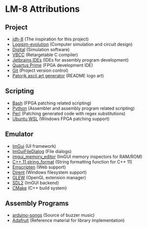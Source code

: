 # LM-8 Attributions
## Project
- [jdh-8](https://github.com/jdah/jdh-8) (The inspiration for this project)
- [Logisim-evolution](https://github.com/logisim-evolution/logisim-evolution) 
  (Computer simulation and circuit design)
- [Digital](https://github.com/hneemann/Digital) (Simulation software)
- [VBCC](http://www.compilers.de/vbcc.html) (Retargetable C compiler)
- [Jetbrains IDEs](https://www.jetbrains.com/) (IDEs for assembly program development)
- [Quartus Prime](https://www.intel.com/content/www/us/en/software/programmable/quartus-prime/overview.html)
  (FPGA development IDE)
- [Git](https://git-scm.com/) (Project version control)
- [Patorjk ascii art generator](https://patorjk.com/software/taag/#p=display&f=ANSI%20Shadow&t=LM-8) 
  (README logo art)
## Scripting
- [Bash](https://www.gnu.org/software/bash/) (FPGA patching related scripting)
- [Python](https://www.python.org/downloads/) (Assembler and assembly program related scripting)
- [Perl](https://www.perl.org/) (Patching generated code with regex substitutions)
- [Ubuntu WSL](https://ubuntu.com/wsl) (Windows FPGA patching support)
## Emulator
- [ImGui](https://github.com/ocornut/imgui) (UI framework)
- [ImGuiFileDialog](https://github.com/aiekick/ImGuiFileDialog) (File dialogs)
- [imgui_memory_editor](https://github.com/ocornut/imgui_club/tree/master/imgui_memory_editor) 
  (ImGUI memory inspectors for RAM/ROM)
- [C++ 11 string_format](https://stackoverflow.com/a/26221725) (String formatting function for C++ 11)
- [Emscripten](https://emscripten.org/) (Web support)
- [Dirent](https://github.com/tronkko/dirent) (Windows filesystem support)
- [GLEW](http://glew.sourceforge.net/) (OpenGL extension manager)
- [SDL2](https://www.libsdl.org/) (ImGUI backend)
- [CMake](https://cmake.org/) (C++ build system)
## Assembly Programs
- [arduino-songs](https://github.com/robsoncouto/arduino-songs) (Source of buzzer music)
- [Adafruit](https://github.com/adafruit) (Reference material for library implementation)
